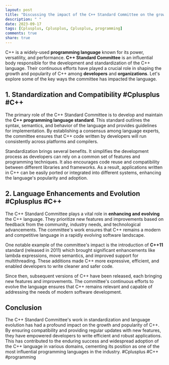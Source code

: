 ```yaml
---
layout: post
title: "Discussing the impact of the C++ Standard Committee on the growth and popularity of the language"
description: " "
date: 2023-09-17
tags: [Cplusplus, Cplusplus, Cplusplus, programming]
comments: true
share: true
---
```


C++ is a widely-used **programming language** known for its power, versatility, and performance. **C++ Standard Committee** is an influential body responsible for the development and standardization of the C++ language. Their continuous efforts have played a crucial role in shaping the growth and popularity of C++ among **developers** and **organizations**. Let's explore some of the key ways the committee has impacted the language.

## **1. Standardization and Compatibility** #Cplusplus #C++

The primary role of the C++ Standard Committee is to develop and maintain the **C++ programming language standard**. This standard outlines the syntax, semantics, and behavior of the language and provides guidelines for implementation. By establishing a consensus among language experts, the committee ensures that C++ code written by developers will run consistently across platforms and compilers.

Standardization brings several benefits. It simplifies the development process as developers can rely on a common set of features and programming techniques. It also encourages code reuse and compatibility between different libraries and frameworks. As a result, applications written in C++ can be easily ported or integrated into different systems, enhancing the language's popularity and adoption.

## **2. Language Enhancements and Evolution** #Cplusplus #C++

The C++ Standard Committee plays a vital role in **enhancing and evolving** the C++ language. They prioritize new features and improvements based on feedback from the community, industry needs, and technological advancements. The committee's work ensures that C++ remains a modern and competitive language in a rapidly evolving software landscape.

One notable example of the committee's impact is the introduction of **C++11** standard (released in 2011) which brought significant enhancements like lambda expressions, move semantics, and improved support for multithreading. These additions made C++ more expressive, efficient, and enabled developers to write cleaner and safer code.

Since then, subsequent versions of C++ have been released, each bringing new features and improvements. The committee's continuous efforts to evolve the language ensures that C++ remains relevant and capable of addressing the needs of modern software development.

## Conclusion

The C++ Standard Committee's work in standardization and language evolution has had a profound impact on the growth and popularity of C++. By ensuring compatibility and providing regular updates with new features, they have empowered developers to write efficient and robust applications. This has contributed to the enduring success and widespread adoption of the C++ language in various domains, cementing its position as one of the most influential programming languages in the industry. #Cplusplus #C++ #programming